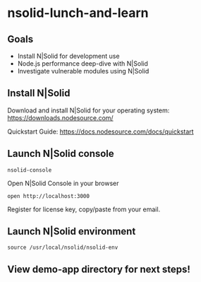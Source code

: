 # nsolid-lunch-and-learn

## Goals

* Install N|Solid for development use
* Node.js performance deep-dive with N|Solid
* Investigate vulnerable modules using N|Solid


## Install N|Solid

Download and install N|Solid for your operating system: https://downloads.nodesource.com/

Quickstart Guide: https://docs.nodesource.com/docs/quickstart

## Launch N|Solid console

```
nsolid-console
```

Open N|Solid Console in your browser

```
open http://localhost:3000
```

Register for license key, copy/paste from your email.

## Launch N|Solid environment

```
source /usr/local/nsolid/nsolid-env
```

## View demo-app directory for next steps!
